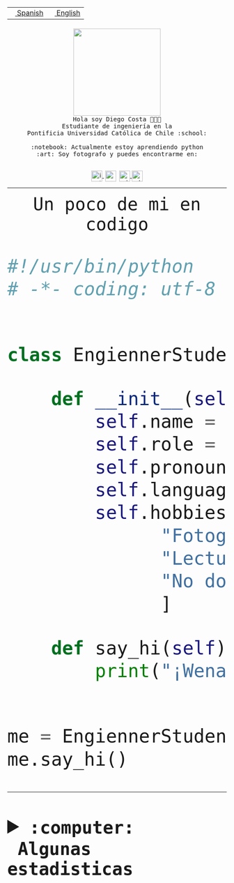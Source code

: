 <table border="0"  align="right">
 <tr><td><a href="README.md"><img src="https://upload.wikimedia.org/wikipedia/commons/thumb/8/89/Bandera_de_Espa%C3%B1a.svg/1200px-Bandera_de_Espa%C3%B1a.svg.png" height="10"> Spanish</a></td>
 <td><a href="README.en.md"><img src="https://upload.wikimedia.org/wikipedia/commons/a/a4/Flag_of_the_United_States.svg" height="10"> English</a></td></tr>
</table><br><br><br>


<p align="center">
  <img src="https://github.com/diegocostares/diegocostares/blob/main/Images/aaa2.gif?raw=true" height="200px" weight="200px">
  <br><samp>
    Hola soy Diego Costa 👨🏻‍💻<br>
    Estudiante de ingeniería en la <br>
    Pontificia Universidad Católica de Chile :school:<br>
  <br>
    :notebook: Actualmente estoy aprendiendo python <br>
    :art: Soy fotografo y puedes encontrarme en: <br>
  <br></samp>
  
</p>

<p align="center">
   <a href="https://instagram.com/diegocosta_no" target="blank">
    <img 
    align="center" src="https://cdn.jsdelivr.net/npm/simple-icons@3.0.1/icons/instagram.svg" alt="instagram" height="25px" width="25px" />
  </a>
  <a style="border: 3px solid; color: white;"href="https://t.me/diegocosta_no" target="blank">
  <img
  align="center" alt="Telegram" width="25px" src="https://icons-for-free.com/iconfiles/png/512/Telegram-1324888767380505522.png" />
</a>
<a href="https://api.whatsapp.com/send?phone=56971897835&text=Hola!" target="blank">
  <img
  align="center" alt="wtsp" width="25px" src="https://img.icons8.com/pastel-glyph/2x/whatsapp--v2.png" />
</a>
<a href="https://www.linkedin.com/in/diego-costa-786249213/" target="blank">
  <img
  align="center" alt="wtsp" width="25px" src="https://img.icons8.com/metro/452/linkedin.png" />
</a>

  </a>
</p>

---


<p align="center"><font size="25"><samp>Un poco de mi en codigo</samp></front></p>


```python
#!/usr/bin/python
# -*- coding: utf-8 -*-


class EngiennerStudent:

    def __init__(self):
        self.name = "Diego Costa"
        self.role = "Estudiante"
        self.pronouns = "he/him"
        self.language_spoken = ["es_CL", "en_US"]
        self.hobbies = [
              "Fotografia",
              "Lectura",
              "No dormir",
              ]

    def say_hi(self):
        print("¡Wena mundo!")


me = EngiennerStudent()
me.say_hi()
```
---
<details>
  <summary><b><samp>:computer: &nbsp;Algunas estadisticas</samp></b></summary>
  <br/></p>

<!--START_SECTION:waka-->
![Code Time](http://img.shields.io/badge/Code%20Time-1%2C009%20hrs%2047%20mins-blue)

**Soy nocturno 🦉** 

```text
🌞 Mañana                 26 commits          ░░░░░░░░░░░░░░░░░░░░░░░░░   00.86 % 
🌆 Día                    924 commits         ████████░░░░░░░░░░░░░░░░░   30.70 % 
🌃 Tarde                  1321 commits        ███████████░░░░░░░░░░░░░░   43.89 % 
🌙 Noche                  739 commits         ██████░░░░░░░░░░░░░░░░░░░   24.55 % 
```
📅 **Soy más productivo los Martes** 

```text
Lunes                    455 commits         ████░░░░░░░░░░░░░░░░░░░░░   15.12 % 
Martes                   578 commits         █████░░░░░░░░░░░░░░░░░░░░   19.20 % 
Miércoles                417 commits         ███░░░░░░░░░░░░░░░░░░░░░░   13.85 % 
Jueves                   455 commits         ████░░░░░░░░░░░░░░░░░░░░░   15.12 % 
Viernes                  436 commits         ████░░░░░░░░░░░░░░░░░░░░░   14.49 % 
Sábado                   223 commits         ██░░░░░░░░░░░░░░░░░░░░░░░   07.41 % 
Domingo                  446 commits         ████░░░░░░░░░░░░░░░░░░░░░   14.82 % 
```


📊 **Esta semana me dediqué a** 

```text
🐱‍💻 Proyectos: 
2023-1-S4-Grupo2-Scraper 16 hrs 39 mins      ████████████░░░░░░░░░░░░░   49.10 % 
arqui-t3                 4 hrs 47 mins       ████░░░░░░░░░░░░░░░░░░░░░   14.12 % 
2023-1-S4-Grupo2-IA      4 hrs 32 mins       ███░░░░░░░░░░░░░░░░░░░░░░   13.38 % 
Arqui-31                 2 hrs 48 mins       ██░░░░░░░░░░░░░░░░░░░░░░░   08.28 % 
Index-capstone           2 hrs 1 min         █░░░░░░░░░░░░░░░░░░░░░░░░   05.98 % 
```


 Last Updated on 03/06/2023 12:34:11 UTC
<!--END_SECTION:waka-->
  
  

<p align="center"> <img src="https://github-readme-stats.vercel.app/api?username=diegocostares&show_icons=true&theme=ayu-mirage" alt="abhisheknaiidu" /></p>
 
</details>
